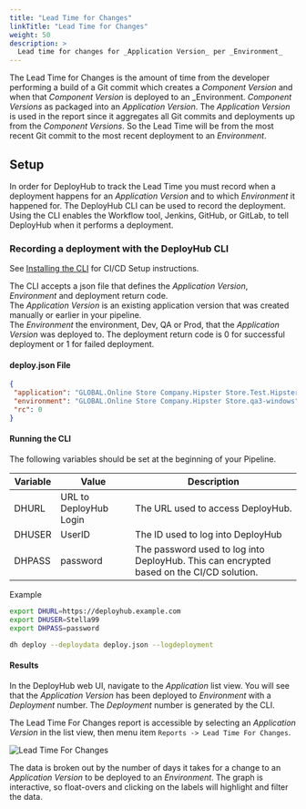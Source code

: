 ```yaml
---
title: "Lead Time for Changes"
linkTitle: "Lead Time for Changes"
weight: 50
description: >
  Lead time for changes for _Application Version_ per _Environment_
---
```


The Lead Time for Changes is the amount of time from the developer performing a build of a Git commit which creates a _Component Version_ and when
that _Component Version_ is deployed to an _Environment.  _Component Versions_ as packaged into an _Application Version_.  The _Application Version_ is used in the report since it aggregates all Git commits and deployments up from the _Component Versions_.  So the Lead Time will be
from the most recent Git commit to the most recent deployment to an _Environment_.

## Setup

In order for DeployHub to track the Lead Time you must record when a deployment happens for an _Application Version_ and to
which _Environment_ it happened for.  The DeployHub CLI can be used to record the deployment.  Using the CLI enables the Workflow tool,
Jenkins, GitHub, or GitLab, to tell DeployHub when it performs a deployment.

### Recording a deployment with the DeployHub CLI

See [Installing the CLI](/userguide/installation-and-support/0-commandlineinterface) for CI/CD Setup instructions.  

The CLI accepts a json file that defines the _Application Version_, _Environment_ and deployment return code.  
The _Application Version_ is an existing application version that was created manually or earlier in your pipeline.  
The _Environment_ the environment, Dev, QA or Prod, that the _Application Version_ was deployed to.  The deployment
return code is 0 for successful deployment or 1 for failed deployment.

#### deploy.json File

```json
{
 "application": "GLOBAL.Online Store Company.Hipster Store.Test.Hipster Store;Labor Day Sale;1_2_10_2",
 "environment": "GLOBAL.Online Store Company.Hipster Store.qa3-windows",
 "rc": 0
}
```

#### Running the CLI

The following variables should be set at the beginning of your Pipeline.

| Variable | Value                  | Description                                                                              |
|----------|------------------------|------------------------------------------------------------------------------------------|
| DHURL    | URL to DeployHub Login | The URL used to access DeployHub.                                                        |
| DHUSER   | UserID                 | The ID used to log into DeployHub                                                        |
| DHPASS   | password               | The password used to log into DeployHub. This can encrypted based on the CI/CD solution. |

Example

```bash
export DHURL=https://deployhub.example.com
export DHUSER=Stella99
export DHPASS=password
```

```bash
dh deploy --deploydata deploy.json --logdeployment
```

#### Results

In the DeployHub web UI, navigate to the _Application_ list view.  You will see that the _Application Version_ has been deployed to
_Environment_ with a _Deployment_ number.  The _Deployment_ number is generated by the CLI.  

The Lead Time For Changes report is accessible by selecting an _Application Version_ in the list view, then menu item `Reports -> Lead Time For Changes`.

![Lead Time For Changes](/leadtime.png)

The data is broken out by the number of days it takes for a change to an _Application Version_ to be deployed to an _Environment_.
The graph is interactive, so float-overs and clicking on the labels will highlight and filter the data.
